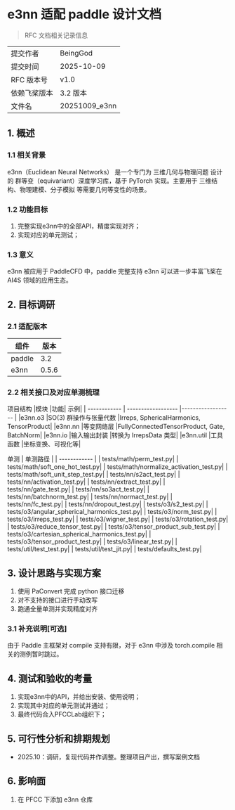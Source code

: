 # e3nn 适配 paddle 设计文档

> RFC 文档相关记录信息

|              |                    |
| ------------ | ------------------ |
| 提交作者     | BeingGod          |
| 提交时间     | 2025-10-09         |
| RFC 版本号   | v1.0               |
| 依赖飞桨版本 | 3.2 版本 |
| 文件名       | 20251009_e3nn |

## 1. 概述

### 1.1 相关背景

e3nn（Euclidean Neural Networks） 是一个专门为 三维几何与物理问题 设计的 群等变（equivariant）深度学习库，基于 PyTorch 实现。主要用于 三维结构、物理建模、分子模拟 等需要几何等变性的场景。

### 1.2 功能目标

1. 完整实现e3nn中的全部API，精度实现对齐；
2. 实现对应的单元测试；


### 1.3 意义

e3nn 被应用于 PaddleCFD 中，paddle 完整支持 e3nn 可以进一步丰富飞桨在 AI4S 领域的应用生态。

## 2. 目标调研

### 2.1 适配版本

|      组件     |  版本    |
| ------------ | ------------------ |
| paddle | 3.2 |
| e3nn   | 0.5.6 |


### 2.2 相关接口及对应单测梳理

项目结构
|模块	|功能|	示例|
| ------------ | ------------------ |------------------ |
|e3nn.o3	|SO(3) 群操作与张量代数	|Irreps, SphericalHarmonics, TensorProduct|
|e3nn.nn	|等变网络层	|FullyConnectedTensorProduct, Gate, BatchNorm|
|e3nn.io	|输入输出封装	|转换为 IrrepsData 类型|
|e3nn.util	|工具函数	|坐标变换、可视化等|

单测
| 单测路径 |
| ------------ |
| tests/math/perm_test.py|
| tests/math/soft_one_hot_test.py|
| tests/math/normalize_activation_test.py|
| tests/math/soft_unit_step_test.py|
| tests/nn/s2act_test.py|
| tests/nn/activation_test.py|
| tests/nn/extract_test.py|
| tests/nn/gate_test.py|
| tests/nn/so3act_test.py|
| tests/nn/batchnorm_test.py|
| tests/nn/normact_test.py|
| tests/nn/fc_test.py|
| tests/nn/dropout_test.py|
| tests/o3/s2_test.py|
| tests/o3/angular_spherical_harmonics_test.py|
| tests/o3/norm_test.py|
| tests/o3/irreps_test.py|
| tests/o3/wigner_test.py|
| tests/o3/rotation_test.py|
| tests/o3/reduce_tensor_test.py|
| tests/o3/tensor_product_sub_test.py|
| tests/o3/cartesian_spherical_harmonics_test.py|
| tests/o3/tensor_product_test.py|
| tests/o3/linear_test.py|
| tests/util/test_test.py|
| tests/util/test_jit.py|
| tests/defaults_test.py|

## 3. 设计思路与实现方案

1. 使用 PaConvert 完成 python 接口迁移 
2. 对不支持的接口进行手动改写
3. 跑通全量单测并实现精度对齐

### 3.1 补充说明[可选]

由于 Paddle 主框架对 compile 支持有限，对于 e3nn 中涉及 torch.compile 相关的测例暂时跳过。

## 4. 测试和验收的考量

1. 实现e3nn中的API，并给出安装、使用说明；
2. 实现其中对应的单元测试并通过；
3. 最终代码合入PFCCLab组织下；

## 5. 可行性分析和排期规划

- 2025.10：调研，复现代码并作调整。整理项目产出，撰写案例文档

## 6. 影响面

1. 在 PFCC 下添加 e3nn 仓库
